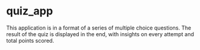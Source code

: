 # quiz_app

This application is in a format of a series of multiple choice questions. The result of the quiz is displayed in the end, with insights on every attempt and total points scored.
